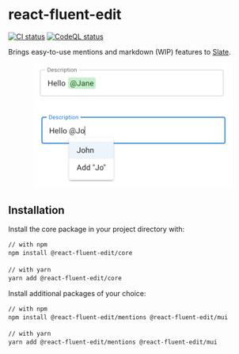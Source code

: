 # react-fluent-edit

[![CI status][github-ci-action-image]][github-ci-action-url]
[![CodeQL status][github-codeql-analysis-action-image]][github-codeql-analysis-action-url]

[github-ci-action-image]: https://github.com/sodenn/react-fluent-edit/actions/workflows/ci.yml/badge.svg
[github-ci-action-url]: https://github.com/sodenn/react-fluent-edit/actions/workflows/ci.yml
[github-codeql-analysis-action-image]: https://github.com/sodenn/react-fluent-edit/actions/workflows/codeql-analysis.yml/badge.svg
[github-codeql-analysis-action-url]: https://github.com/sodenn/react-fluent-edit/actions/workflows/codeql-analysis.yml

Brings easy-to-use mentions and markdown (WIP) features to [Slate](https://github.com/ianstormtaylor/slate).

<p align="center">
  <img width="400" src="./resources/screenshot1.png" alt="Screenshot">
  <img width="400" src="./resources/screenshot2.png" alt="Screenshot">
</p>

## Installation

Install the core package in your project directory with:

```bash
// with npm
npm install @react-fluent-edit/core

// with yarn
yarn add @react-fluent-edit/core
```

Install additional packages of your choice:

```bash
// with npm
npm install @react-fluent-edit/mentions @react-fluent-edit/mui

// with yarn
yarn add @react-fluent-edit/mentions @react-fluent-edit/mui
```
